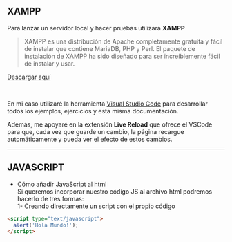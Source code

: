 ## XAMPP

Para lanzar un servidor local y hacer pruebas utilizará **XAMPP**
> XAMPP es una distribución de Apache completamente gratuita y fácil de instalar que contiene MariaDB, PHP y Perl. El paquete de instalación de XAMPP ha sido diseñado para ser increíblemente fácil de instalar y usar.

[Descargar aquí](https://www.apachefriends.org/es/download.html)

<br>

En mi caso utilizaré la herramienta [Visual Studio Code](https://code.visualstudio.com) para desarrollar todos los ejemplos, ejercicios y esta misma documentación.

Además, me apoyaré en la extensión **Live Reload** que ofrece el VSCode para que, cada vez que guarde un cambio, la página recargue automáticamente y pueda ver el efecto de estos cambios.

----
## JAVASCRIPT

* Cómo añadir JavaScript al html  
  Si queremos incorporar nuestro código JS al archivo html podremos hacerlo de tres formas:  
  1- Creando directamente un script con el propio código

```html
<script type="text/javascript">
  alert('Hola Mundo!');
</script>
```

